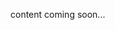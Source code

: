 <!-- <meta>
{
  "title": "Virtualization",
  "slug": "virtualization",
  "description": "Virtualization - Technical Guides",
  "tag": ["Technical Guides", "Guides", "How To", "Self Hosted", "DevOps", "OS", "virtualization"],
  "seo-title": "Packet Bare Metal Cloud Docs - Virtualization Technical Guides",
  "seo-description": "Virtualization -  Technical Guides",
  "og-title": "Overview",
  "og-description": "Virtualization Technical Guides"
}
</meta> -->

content coming soon...
